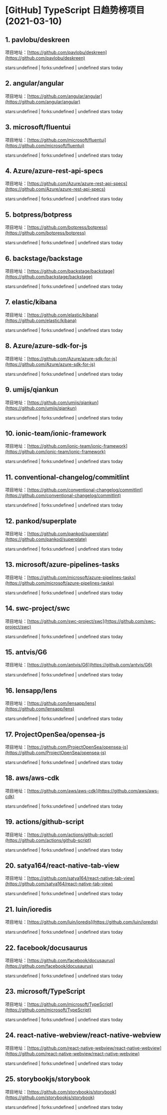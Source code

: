 # [GitHub] TypeScript 日趋势榜项目(2021-03-10)

## 1. pavlobu/deskreen 

项目地址：[https://github.com/pavlobu/deskreen](https://github.com/pavlobu/deskreen)

stars:undefined | forks:undefined | undefined stars today 



## 2. angular/angular 

项目地址：[https://github.com/angular/angular](https://github.com/angular/angular)

stars:undefined | forks:undefined | undefined stars today 



## 3. microsoft/fluentui 

项目地址：[https://github.com/microsoft/fluentui](https://github.com/microsoft/fluentui)

stars:undefined | forks:undefined | undefined stars today 



## 4. Azure/azure-rest-api-specs 

项目地址：[https://github.com/Azure/azure-rest-api-specs](https://github.com/Azure/azure-rest-api-specs)

stars:undefined | forks:undefined | undefined stars today 



## 5. botpress/botpress 

项目地址：[https://github.com/botpress/botpress](https://github.com/botpress/botpress)

stars:undefined | forks:undefined | undefined stars today 



## 6. backstage/backstage 

项目地址：[https://github.com/backstage/backstage](https://github.com/backstage/backstage)

stars:undefined | forks:undefined | undefined stars today 



## 7. elastic/kibana 

项目地址：[https://github.com/elastic/kibana](https://github.com/elastic/kibana)

stars:undefined | forks:undefined | undefined stars today 



## 8. Azure/azure-sdk-for-js 

项目地址：[https://github.com/Azure/azure-sdk-for-js](https://github.com/Azure/azure-sdk-for-js)

stars:undefined | forks:undefined | undefined stars today 



## 9. umijs/qiankun 

项目地址：[https://github.com/umijs/qiankun](https://github.com/umijs/qiankun)

stars:undefined | forks:undefined | undefined stars today 



## 10. ionic-team/ionic-framework 

项目地址：[https://github.com/ionic-team/ionic-framework](https://github.com/ionic-team/ionic-framework)

stars:undefined | forks:undefined | undefined stars today 



## 11. conventional-changelog/commitlint 

项目地址：[https://github.com/conventional-changelog/commitlint](https://github.com/conventional-changelog/commitlint)

stars:undefined | forks:undefined | undefined stars today 



## 12. pankod/superplate 

项目地址：[https://github.com/pankod/superplate](https://github.com/pankod/superplate)

stars:undefined | forks:undefined | undefined stars today 



## 13. microsoft/azure-pipelines-tasks 

项目地址：[https://github.com/microsoft/azure-pipelines-tasks](https://github.com/microsoft/azure-pipelines-tasks)

stars:undefined | forks:undefined | undefined stars today 



## 14. swc-project/swc 

项目地址：[https://github.com/swc-project/swc](https://github.com/swc-project/swc)

stars:undefined | forks:undefined | undefined stars today 



## 15. antvis/G6 

项目地址：[https://github.com/antvis/G6](https://github.com/antvis/G6)

stars:undefined | forks:undefined | undefined stars today 



## 16. lensapp/lens 

项目地址：[https://github.com/lensapp/lens](https://github.com/lensapp/lens)

stars:undefined | forks:undefined | undefined stars today 



## 17. ProjectOpenSea/opensea-js 

项目地址：[https://github.com/ProjectOpenSea/opensea-js](https://github.com/ProjectOpenSea/opensea-js)

stars:undefined | forks:undefined | undefined stars today 



## 18. aws/aws-cdk 

项目地址：[https://github.com/aws/aws-cdk](https://github.com/aws/aws-cdk)

stars:undefined | forks:undefined | undefined stars today 



## 19. actions/github-script 

项目地址：[https://github.com/actions/github-script](https://github.com/actions/github-script)

stars:undefined | forks:undefined | undefined stars today 



## 20. satya164/react-native-tab-view 

项目地址：[https://github.com/satya164/react-native-tab-view](https://github.com/satya164/react-native-tab-view)

stars:undefined | forks:undefined | undefined stars today 



## 21. luin/ioredis 

项目地址：[https://github.com/luin/ioredis](https://github.com/luin/ioredis)

stars:undefined | forks:undefined | undefined stars today 



## 22. facebook/docusaurus 

项目地址：[https://github.com/facebook/docusaurus](https://github.com/facebook/docusaurus)

stars:undefined | forks:undefined | undefined stars today 



## 23. microsoft/TypeScript 

项目地址：[https://github.com/microsoft/TypeScript](https://github.com/microsoft/TypeScript)

stars:undefined | forks:undefined | undefined stars today 



## 24. react-native-webview/react-native-webview 

项目地址：[https://github.com/react-native-webview/react-native-webview](https://github.com/react-native-webview/react-native-webview)

stars:undefined | forks:undefined | undefined stars today 



## 25. storybookjs/storybook 

项目地址：[https://github.com/storybookjs/storybook](https://github.com/storybookjs/storybook)

stars:undefined | forks:undefined | undefined stars today 



